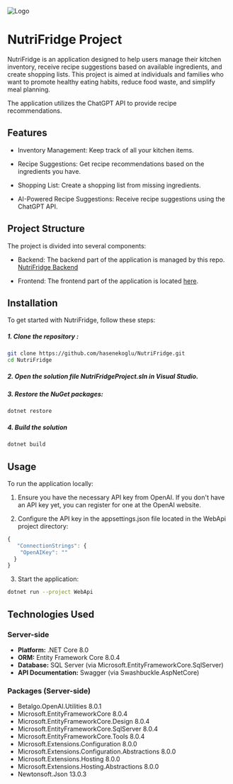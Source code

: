 
![Logo](https://github.com/hasenekoglu/NutriFridgeProject/assets/101149941/54480c73-2c64-47c0-b923-1102ac3f01cf)
# NutriFridge Project 


NutriFridge is an application designed to help users manage their kitchen inventory, receive recipe suggestions based on available ingredients, and create shopping lists. This project is aimed at individuals and families who want to promote healthy eating habits, reduce food waste, and simplify meal planning.

The application utilizes the ChatGPT API to provide recipe recommendations.


## Features

- Inventory Management: Keep track of all your kitchen items.

- Recipe Suggestions: Get recipe recommendations based on the ingredients you have.

- Shopping List: Create a shopping list from missing ingredients.

- AI-Powered Recipe Suggestions: Receive recipe suggestions using the ChatGPT API.

  
## Project Structure

The project is divided into several components:

- Backend: The backend part of the application is managed by this repo. [NutriFridge Backend](https://github.com/hasenekoglu/NutriFridgeProject)

- Frontend: The frontend part of the application is located [here](https://github.com/eyupkerem/NutriFridge-front).
## Installation 

To get started with NutriFridge, follow these steps:

##### 1. Clone the repository :
```bash 
git clone https://github.com/hasenekoglu/NutriFridge.git
cd NutriFridge

```
##### 2. Open the solution file NutriFridgeProject.sln in Visual Studio.    
##### 3. Restore the NuGet packages: 
```bash 
dotnet restore
```
##### 4. Build the solution
```bash 
dotnet build
```


## Usage

To run the application locally:

1. Ensure you have the necessary API key from OpenAI. If you don't have an API key yet, you can register for one at the OpenAI website.

2. Configure the API key in the appsettings.json file located in the WebApi project directory:
```javascript
{
   "ConnectionStrings": {
    "OpenAIKey": ""
  }
}
```
3. Start the application:
  ```bash
  dotnet run --project WebApi
   ``` 
## Technologies Used

### Server-side

 - **Platform:** .NET Core 8.0
 - **ORM:** Entity Framework Core 8.0.4
 - **Database:** SQL Server (via Microsoft.EntityFrameworkCore.SqlServer)
 - **API Documentation:** Swagger (via Swashbuckle.AspNetCore)

 ### Packages (Server-side)

- Betalgo.OpenAI.Utilities 8.0.1
- Microsoft.EntityFrameworkCore 8.0.4
- Microsoft.EntityFrameworkCore.Design 8.0.4
- Microsoft.EntityFrameworkCore.SqlServer 8.0.4
- Microsoft.EntityFrameworkCore.Tools 8.0.4
- Microsoft.Extensions.Configuration 8.0.0
- Microsoft.Extensions.Configuration.Abstractions 8.0.0
- Microsoft.Extensions.Hosting 8.0.0
- Microsoft.Extensions.Hosting.Abstractions 8.0.0
- Newtonsoft.Json 13.0.3

    
